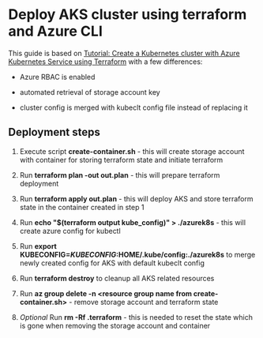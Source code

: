 # Deploy AKS cluster using terraform and Azure CLI

This guide is based on [Tutorial: Create a Kubernetes cluster with Azure Kubernetes Service using Terraform](https://docs.microsoft.com/en-us/azure/terraform/terraform-create-k8s-cluster-with-tf-and-aks) with a few differences:

* Azure RBAC is enabled

* automated retrieval of storage account key

* cluster config is merged with kubeclt config file instead of replacing it

## Deployment steps

1. Execute script **create-container.sh** - this will create storage account with container for storing terraform state and initiate terraform

2. Run **terraform plan -out out.plan** - this will prepare terraform deployment

3. Run **terraform apply out.plan** - this will deploy AKS and store terraform state in the container created in step 1

4. Run **echo "$(terraform output kube_config)" > ./azurek8s** - this will create azure config for kubectl

5. Run **export KUBECONFIG=$KUBECONFIG:$HOME/.kube/config:./azurek8s** to merge newly created config for AKS with default kubeclt config

6. Run **terraform destroy** to cleanup all AKS related resources

7. Run **az group delete -n \<resource group name from create-container.sh>** - remove storage account and terraform state

8. _Optional_ Run **rm -Rf .terraform** - this is needed to reset the state which is gone when removing the storage account and container